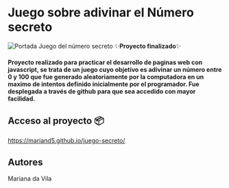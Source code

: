 # **Juego sobre adivinar el Número secreto**
![Portada Juego del número secreto](https://github.com/Mariand5/juego-secreto/assets/118864547/da68c9f3-1333-4367-a291-51885bda0a95)
:sparkles:**Proyecto finalizado**:sparkles:
#### Proyecto realizado para practicar el desarrollo de paginas web con javascript, se trata de un juego cuyo objetivo es adivinar un número entre 0 y 100 que fue generado aleatoriamente por la computadora en un maximo de intentos definido inicialmente por el programador. Fue desplegada a través de github para que sea accedido con mayor facilidad.
## Acceso al proyecto 📦
https://mariand5.github.io/juego-secreto/
## Autores
Mariana da Vila

